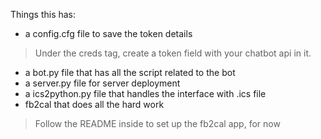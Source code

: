 Things this has:

- a config.cfg file to save the token details
> Under the creds tag, create a token field with your chatbot api in it.

- a bot.py file that has all the script related to the bot
- a server.py file for server deployment
- a ics2python.py file that handles the interface with .ics file
- fb2cal that does all the hard work
> Follow the README inside to set up the fb2cal app, for now

